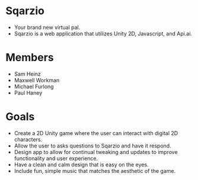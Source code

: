 # Sqarzio
- Your brand new virtual pal.
- Sqarzio is a web application that utilizes Unity 2D, Javascript, and Api.ai.

# Members
- Sam Heinz
- Maxwell Workman
- Michael Furlong
- Paul Haney

# Goals
- Create a 2D Unity game where the user can interact with digital 2D characters.
- Allow the user to asks questions to Sqarzio and have it respond.
- Design app to allow for continual tweaking and updates to improve functionality and user experience.
- Have a clean and calm design that is easy on the eyes.
- Include fun, simple music that matches the aesthetic of the game.